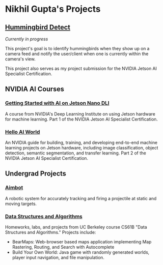 # Nikhil Gupta's Projects

## [Hummingbird Detect](https://github.com/nikhil-x-gupta/hummingbird_detect/tree/main)
*Currently in progress*

This project's goal is to identify hummingbirds when they show up on a camera feed and notify the user/client when one is currently within the camera's view.

This project also serves as my project submission for the NVIDIA Jetson AI Specialist Certification.

## NVIDIA AI Courses
### [Getting Started with AI on Jetson Nano DLI](https://github.com/nikhil-x-gupta/jetson-ai-fundamentals)

A course from NVIDIA's Deep Learning Institute on using Jetson hardware for machine learning. Part 1 of the NVIDIA Jetson AI Specialist Certification.

### [Hello AI World](https://github.com/nikhil-x-gupta/jetson-inference/tree/master)

An NVIDIA guide for building, training, and developing end-to-end machine learning projects on Jetson hardware, including image classification, object detection, semantic segmentation, and transfer learning. Part 2 of the NVIDIA Jetson AI Specialist Certification.

## Undergrad Projects
### [Aimbot](https://github.com/nikhil-x-gupta/AimBot)
A robotic system for accurately tracking and firing a projectile at static and moving targets.

### [Data Structures and Algorithms](https://github.com/nikhil-x-gupta/berkeley-undergrad)
Homeworks, labs, and projects from UC Berkeley course CS61B "Data Structures and Algorithms."
Projects include:
* BearMaps: Web-browser based maps application implementing Map Rastering, Routing, and Search with Autocomplete
* Build Your Own World: Java game with randomly generated worlds, player input navigation, and file manipulation.

<!--
**nikhil-x-gupta/nikhil-x-gupta** is a ✨ _special_ ✨ repository because its `README.md` (this file) appears on your GitHub profile.

Here are some ideas to get you started:

- 🔭 I’m currently working on ...
- 🌱 I’m currently learning ...
- 👯 I’m looking to collaborate on ...
- 🤔 I’m looking for help with ...
- 💬 Ask me about ...
- 📫 How to reach me: ...
- 😄 Pronouns: ...
- ⚡ Fun fact: ...
-->
